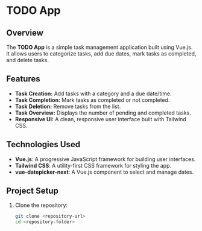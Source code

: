 # TODO App

## Overview

The **TODO App** is a simple task management application built using Vue.js. It allows users to categorize tasks, add due dates, mark tasks as completed, and delete tasks.

## Features

- **Task Creation:** Add tasks with a category and a due date/time.
- **Task Completion:** Mark tasks as completed or not completed.
- **Task Deletion:** Remove tasks from the list.
- **Task Overview:** Displays the number of pending and completed tasks.
- **Responsive UI:** A clean, responsive user interface built with Tailwind CSS.

## Technologies Used

- **Vue.js**: A progressive JavaScript framework for building user interfaces.
- **Tailwind CSS**: A utility-first CSS framework for styling the app.
- **vue-datepicker-next**: A Vue.js component to select and manage dates.

## Project Setup

1. Clone the repository:
   ```bash
   git clone <repository-url>
   cd <repository-folder>
